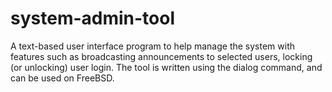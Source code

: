 # system-admin-tool
A text-based user interface program to help manage the system with features such as broadcasting announcements to selected users, locking (or unlocking) user login.
The tool is written using the dialog command, and can be used on FreeBSD.
